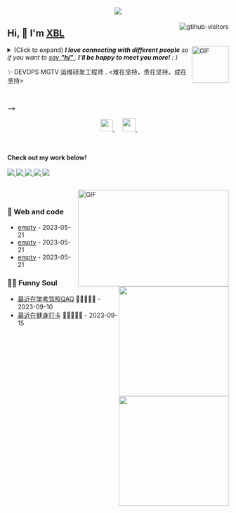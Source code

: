 <h1 align="center"> <a href="https://sunguoqi.com/"> <img src="https://readme-typing-svg.herokuapp.com/?lines=console.log(%22Hello%2C%20World!%22);祝您今天愉快!&center=true&size=27"> </a> </h1>
<a href="https://github.com/2775468731/computer-vision-in-action">
    <img align="right" src="https://komarev.com/ghpvc/?username=2775468731&label=Visitors&color=red&style=flat&logo=github" alt="gtihub-visitors" />
</a>
 
## Hi, 👋  I'm <a href="https://xbl-love-hejing-520.inscode.cc">XBL</a>
 
<img align="right" alt="GIF" src="https://media.giphy.com/media/LnQjpWaON8nhr21vNW/giphy.gif" width="84" title="Say HI"> <details><summary>(Click to expand) <em><b>I love connecting with different people</b> so if you want to <a href="https://voup.cn" >say <b>"hi" </b></a>, <b>I'll be happy to meet you more!</b> : )</em></summary>
 
<!--my introduction start-->
    
- 🔭 empty
- 🌱 empty
- 🤔 Only two things make me moved. 
  1. empty
  2. empty
- ❤️ I like eating 🍉, raising 🐓, playing 🏓, sleeping in 🛌 and 📺 [ACGN]
- 💬 Be free to ask me about anything [here](https://github.com/2775468731/2775468731/issues).
 
---
</details>
  
  ✨ DEVOPS MGTV 运维研发工程师 .  <难在坚持，贵在坚持，成在坚持>
 
 
<!--my introduction end -->
 
<br>

 <!-- 
<p align="center">
  <a href="https://github.com/2775468731" class="rich-diff-level-one">
    <img src="https://github-readme-stats.vercel.app/api?username=2775468731&title_color=333&text_color=777" alt="2775468731's Stats" >
    <!-- &hide=issues
    <img src="https://github-readme-stats.vercel.app/api?username=2775468731&hide=issues&title_color=333&text_color=777" alt="2775468731's Stats" >
    -->
  </a>
</p>
 -->
<p align="center">
  &emsp;
  <a href= "https://blog.csdn.net/qq_37822090" target="_blank" alt="Instagram" title="Instagram">
    <img src="https://voup.cn/wp-content/uploads/2023/06/icons8-log-cabin-32.png" width="28px"/>
  </a>
  &emsp;
      <a href="https://blog.csdn.net/qq_37822090" target="_blank" alt="CSDN" title="CSDN">
    <img src="https://img.icons8.com/material/48/000000/csdn.png" width="30px"/>
  </a>
  &emsp;

  <br><br>
  <strong>Check out my work below!</strong>
  <br><br>
  <a href="https://github.com/2775468731">
    <img src="https://badges.strrl.dev/visits/2775468731/2775468731?style=flat-square&color=black&logo=github">
  </a>
  <a href="https://github.com/2775468731">
    <img src="https://badges.strrl.dev/years/2775468731?style=flat-square&color=black&logo=github">
  </a>
  <a href="https://github.com/2775468731?tab=repositories">
    <img src="https://badges.strrl.dev/repos/2775468731?style=flat-square&color=black&logo=github">
  </a>
  <a href="https://gist.github.com/2775468731">
    <img src="https://badges.strrl.dev/gists/2775468731?style=flat-square&color=black&logo=github">
  </a>
  <a href="https://github.com/2775468731">
    <img src="https://badges.strrl.dev/commits/monthly/2775468731?style=flat-square&color=black&logo=github">
  </a>
</p>
 
<h2></h2>
 
<img align="right" alt="GIF" src="OctoCharmve/code.gif" width="343" height="220" title="Do what you like, and do it best!"> &nbsp;&nbsp;&nbsp;&nbsp;
 
### 🧠 Web and code
 
<img align="right" width="250" src="https://cdn.jsdelivr.net/gh/sun0225SUN/sun0225SUN/assets/images/hi.gif" />
 
<!-- START_SECTION:brain -->
* <a href='https://blog.csdn.net/qq_37822090' target='_blank'>empty</a> - 2023-05-21
* <a href='https://blog.csdn.net/qq_37822090' target='_blank'>empty</a> - 2023-05-21
* <a href='https://blog.csdn.net/qq_37822090' target='_blank'>empty</a> - 2023-05-21
<!-- END_SECTION:brain -->
 
</td></tr>
 
<tr><td>
 
### 🤾‍♂️ Funny Soul
 
<img align="right" width="250" src="https://cdn.jsdelivr.net/gh/sun0225SUN/sun0225SUN/assets/images/hi.gif" />
 
<!-- START_SECTION:douban -->
* <a href='https://www.bing.com/search?q=%E8%80%83%E7%A0%94%E8%AF%8D%E6%B1%87%E9%97%AA%E8%BF%87' target='_blank'>最近在学考驾照QAQ</a> 🌟🌟🌟🌟🌟 - 2023-09-10
* <a href='https://search.bilibili.com/all?keyword=%E7%8E%8B%E9%81%93%E8%80%83%E7%A0%94' target='_blank'>最近在健身打卡</a> 🌟🌟🌟🌟🌟 - 2023-09-15
 
 
<!-- END_SECTION:douban -->
 
</td></tr>
 
<tr><td>
